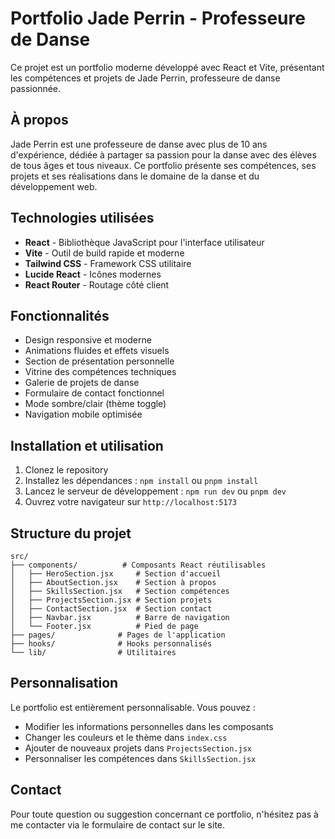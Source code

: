 # Portfolio Jade Perrin - Professeure de Danse

Ce projet est un portfolio moderne développé avec React et Vite, présentant les compétences et projets de Jade Perrin, professeure de danse passionnée.

## À propos

Jade Perrin est une professeure de danse avec plus de 10 ans d'expérience, dédiée à partager sa passion pour la danse avec des élèves de tous âges et tous niveaux. Ce portfolio présente ses compétences, ses projets et ses réalisations dans le domaine de la danse et du développement web.

## Technologies utilisées

- **React** - Bibliothèque JavaScript pour l'interface utilisateur
- **Vite** - Outil de build rapide et moderne
- **Tailwind CSS** - Framework CSS utilitaire
- **Lucide React** - Icônes modernes
- **React Router** - Routage côté client

## Fonctionnalités

- Design responsive et moderne
- Animations fluides et effets visuels
- Section de présentation personnelle
- Vitrine des compétences techniques
- Galerie de projets de danse
- Formulaire de contact fonctionnel
- Mode sombre/clair (thème toggle)
- Navigation mobile optimisée

## Installation et utilisation

1. Clonez le repository
2. Installez les dépendances : `npm install` ou `pnpm install`
3. Lancez le serveur de développement : `npm run dev` ou `pnpm dev`
4. Ouvrez votre navigateur sur `http://localhost:5173`

## Structure du projet

```
src/
├── components/          # Composants React réutilisables
│   ├── HeroSection.jsx     # Section d'accueil
│   ├── AboutSection.jsx    # Section à propos
│   ├── SkillsSection.jsx   # Section compétences
│   ├── ProjectsSection.jsx # Section projets
│   ├── ContactSection.jsx  # Section contact
│   ├── Navbar.jsx          # Barre de navigation
│   └── Footer.jsx          # Pied de page
├── pages/              # Pages de l'application
├── hooks/              # Hooks personnalisés
└── lib/                # Utilitaires
```

## Personnalisation

Le portfolio est entièrement personnalisable. Vous pouvez :

- Modifier les informations personnelles dans les composants
- Changer les couleurs et le thème dans `index.css`
- Ajouter de nouveaux projets dans `ProjectsSection.jsx`
- Personnaliser les compétences dans `SkillsSection.jsx`

## Contact

Pour toute question ou suggestion concernant ce portfolio, n'hésitez pas à me contacter via le formulaire de contact sur le site.
